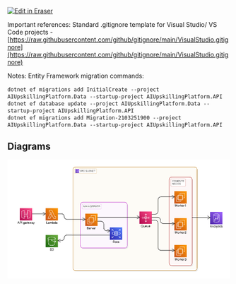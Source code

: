 <p><a target="_blank" href="https://app.eraser.io/workspace/9nB0SzDNUV8TqNyyamfD" id="edit-in-eraser-github-link"><img alt="Edit in Eraser" src="https://firebasestorage.googleapis.com/v0/b/second-petal-295822.appspot.com/o/images%2Fgithub%2FOpen%20in%20Eraser.svg?alt=media&amp;token=968381c8-a7e7-472a-8ed6-4a6626da5501"></a></p>

Important references:
Standard .gitignore template for Visual Studio/ VS Code projects - [﻿https://raw.githubusercontent.com/github/gitignore/main/VisualStudio.gitignore](https://raw.githubusercontent.com/github/gitignore/main/VisualStudio.gitignore) 

Notes:
Entity Framework migration commands:

```
dotnet ef migrations add InitialCreate --project AIUpskillingPlatform.Data --startup-project AIUpskillingPlatform.API
dotnet ef database update --project AIUpskillingPlatform.Data --startup-project AIUpskillingPlatform.API
dotnet ef migrations add Migration-2103251900 --project AIUpskillingPlatform.Data --startup-project AIUpskillingPlatform.API
```



<!-- eraser-additional-content -->
## Diagrams
<!-- eraser-additional-files -->
<a href="/README-cloud-architecture-1.eraserdiagram" data-element-id="9z4v58s_OgywY0WvEP95s"><img src="/.eraser/9nB0SzDNUV8TqNyyamfD___MFOgFv3B0abgoUdur6bj80pO7V83___---diagram----b0ef5bbf28af3e66434df3d5a7324563.png" alt="" data-element-id="9z4v58s_OgywY0WvEP95s" /></a>
<!-- end-eraser-additional-files -->
<!-- end-eraser-additional-content -->
<!--- Eraser file: https://app.eraser.io/workspace/9nB0SzDNUV8TqNyyamfD --->
